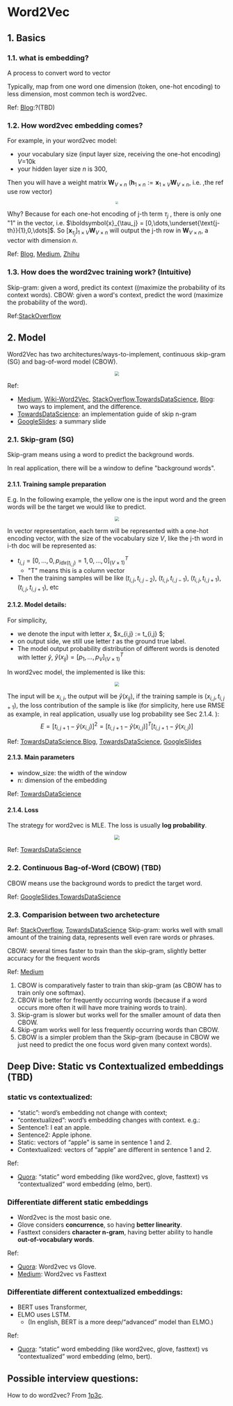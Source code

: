 # Word2Vec

## 1. Basics

### 1.1. what is embedding?

A process to convert word to vector

Typically, map from one word one dimension (token, one-hot encoding) to less dimension, most common tech is word2vec.

Ref: [Blog](https://machinelearningmastery.com/what-are-word-embeddings/):?(TBD)

### 1.2. How word2vec embedding comes?

For example, in your word2vec model:

- your vocabulary size (input layer size, receiving the one-hot encoding) $V=$10k 
- your hidden layer size $n$ is 300, 

Then you will have a weight matrix $\boldsymbol{W}_{V\times n}$ ($\boldsymbol{h}_{1\times n}:=\boldsymbol{x}_{1\times V} \boldsymbol{W}_{V\times n}$, i.e. ,the ref use row vector) 

<div  align="center">
  <img src= http://mccormickml.com/assets/word2vec/word2vec_weight_matrix_lookup_table.png style = "zoom:40%">
</div>

Why? Because for each one-hot encoding of j-th term $\tau_j$ , there is only one "1" in the vector, i.e. $\boldsymbol{x}_{\tau_j} = [0,\dots,\underset{\text{j-th}}{1},0,\dots]$. So $[\boldsymbol{x}_{\tau_j}]_{1\times V} \boldsymbol{W}_{V\times n}$ will output the j-th row in $\boldsymbol{W}_{V\times n}$, a vector with dimension $n$.


Ref: [Blog](http://mccormickml.com/2016/04/19/word2vec-tutorial-the-skip-gram-model/), [Medium](https://becominghuman.ai/how-does-word2vecs-skip-gram-work-f92e0525def4), [Zhihu](https://zhuanlan.zhihu.com/p/27234078)


### 1.3. How does the word2vec training work? (Intuitive)

Skip-gram: given a word, predict its context ((maximize the probability of its context words).
CBOW: given a word's context, predict the word (maximize the probability of the word).

Ref:[StackOverflow](https://stackoverflow.com/questions/52866407/sequence-models-word2vec)

## 2. Model


Word2Vec has two architectures/ways-to-implement, continuous skip-gram (SG) and bag-of-word model (CBOW).


<div  align="center">
  <img src= http://idli.group/assets/2017-01-22-Natural%20Language%20Processing%20using%20Word2Vec/word2vec.png style = "zoom:60%">
</div>

Ref: 

- [Medium](https://medium.com/analytics-vidhya/word2vec-cbow-skip-gram-algorithmic-optimizations-921d6f62d739), [Wiki-Word2Vec](https://en.wikipedia.org/wiki/Word2vec#CBOW_and_skip_grams), [StackOverflow](https://stackoverflow.com/questions/38287772/cbow-v-s-skip-gram-why-invert-context-and-target-words),[TowardsDataScience](https://towardsdatascience.com/an-implementation-guide-to-word2vec-using-numpy-and-google-sheets-13445eebd281), [Blog](http://idli.group/Natural-Language-Processing-using-Vectoriziation.html): two ways to implement, and the difference.
- [TowardsDataScience](https://towardsdatascience.com/an-implementation-guide-to-word2vec-using-numpy-and-google-sheets-13445eebd281): an implementation guide of skip n-gram
- [GoogleSlides](https://docs.google.com/presentation/d/1yQWN1CDWLzxGeIAvnGgDsIJr5xmy4dB0VmHFKkLiibo/edit?usp=sharing): a summary slide


### 2.1. Skip-gram (SG)


Skip-gram means using a word to predict the background words.

In real application, there will be a window to define "background words". 

#### 2.1.1. Training sample preparation

E.g. In the following example, the yellow one is the input word and the green words will be the target we would like to predict.

<div  align="center">
  <img src=https://miro.medium.com/max/1400/1*jkxbwD55_8M3XBRb1bGm7A.png style = "zoom:60%">
</div>

In vector representation, each term will be represented with a one-hot encoding vector, with the size of the vocabulary size $V$, like the j-th word in i-th doc will be represented as: 

- $t_{i,j} = [0,\dots,0, p_{idx(t_{i,j})} = 1,0,\dots,0]^T_{(V \times 1)}$
  - "T" means this is a column vector
- Then the training samples will be like $(t_{i,j}, t_{i,j-2})$, $(t_{i,j}, t_{i,j-1})$, $(t_{i,j}, t_{i,j+1})$,$(t_{i,j}, t_{i,j+1})$, etc

#### 2.1.2. Model details:

For simplicity, 

- we denote the input with letter $x$, $x_{i,j} := t_{i,j} $; 
- on output side, we still use letter $t$ as the ground true label. 
- The model output probability distribution of different words is denoted with letter $\hat{y}$, $\hat{y}(x_{ij}) = [p_1,\dots,p_V]^T_{(V \times 1)}$

In word2vec model, the implemented is like this:

<div  align="center">
  <img src=http://mccormickml.com/assets/word2vec/skip_gram_net_arch.png style = "zoom:60%">
</div>

The input will be $x_{i,j}$, the output will be $\hat{y}(x_{ij})$, if the training sample is $(x_{i,j}, t_{i,j+1})$, the loss contribution of the sample is like (for simplicity, here use RMSE as example, in real application, usually use log probability see Sec 2.1.4. ): 
$$E = [t_{i,j+1}-\hat{y}(x_{i,j})]^2 = [t_{i,j+1}-\hat{y}(x_{i,j})]^T[t_{i,j+1}-\hat{y}(x_{i,j})]$$

Ref: [TowardsDataScience](https://towardsdatascience.com/an-implementation-guide-to-word2vec-using-numpy-and-google-sheets-13445eebd281),[Blog](http://mccormickml.com/2016/04/19/word2vec-tutorial-the-skip-gram-model/), [TowardsDataScience](https://towardsdatascience.com/nlp-101-word2vec-skip-gram-and-cbow-93512ee24314), [GoogleSlides](https://docs.google.com/presentation/d/1yQWN1CDWLzxGeIAvnGgDsIJr5xmy4dB0VmHFKkLiibo/edit?usp=sharing)


#### 2.1.3. Main parameters 

- window_size: the width of the window
- n: dimension of the embedding

Ref: [TowardsDataScience](https://towardsdatascience.com/an-implementation-guide-to-word2vec-using-numpy-and-google-sheets-13445eebd281)

#### 2.1.4. Loss

The strategy for word2vec is MLE. The loss is usually **log probability**.

<div  align="center">
  <img src=https://miro.medium.com/max/994/1*XPhzBnf1xEb0u67qazx9nA.png style = "zoom:70%">
</div>

Ref: [TowardsDataScience](https://towardsdatascience.com/an-implementation-guide-to-word2vec-using-numpy-and-google-sheets-13445eebd281)




### 2.2. Continuous Bag-of-Word (CBOW) (TBD)

CBOW means use the background words to predict the target word.

Ref: [GoogleSlides](https://docs.google.com/presentation/d/1yQWN1CDWLzxGeIAvnGgDsIJr5xmy4dB0VmHFKkLiibo/edit?usp=sharing),[TowardsDataScience](https://towardsdatascience.com/nlp-101-word2vec-skip-gram-and-cbow-93512ee24314)

### 2.3. Comparision between two archetecture

Ref: [StackOverflow](https://stackoverflow.com/questions/38287772/cbow-v-s-skip-gram-why-invert-context-and-target-words), [TowardsDataScience](https://towardsdatascience.com/nlp-101-word2vec-skip-gram-and-cbow-93512ee24314)
Skip-gram: works well with small amount of the training data, represents well even rare words or phrases.

CBOW: several times faster to train than the skip-gram, slightly better accuracy for the frequent words

Ref: [Medium](https://medium.com/analytics-vidhya/word2vec-cbow-skip-gram-algorithmic-optimizations-921d6f62d739)

1. CBOW is comparatively faster to train than skip-gram (as CBOW has to train only one softmax).
2. CBOW is better for frequently occurring words (because if a word occurs more often it will have more training words to train).
3. Skip-gram is slower but works well for the smaller amount of data then CBOW.
4. Skip-gram works well for less frequently occurring words than CBOW.
5. CBOW is a simpler problem than the Skip-gram (because in CBOW we just need to predict the one focus word given many context words).


## Deep Dive: Static vs Contextualized embeddings (TBD)

### static vs contextualized:
- “static”: word’s embedding not change with context;
- “contextualized”: word’s embedding changes with context. e.g.:
 - Sentence1: I eat an apple.
 - Sentence2: Apple iphone.
 - Static: vectors of “apple” is same in sentence 1 and 2.
 - Contextualized: vectors of “apple” are different in sentence 1 and 2.

Ref:
- [Quora](https://www.quora.com/What-are-the-main-differences-between-the-word-embeddings-of-ELMo-BERT-Word2vec-and-GloVe): “static” word embedding (like word2vec, glove, fasttext) vs “contextualized” word embedding (elmo, bert). 

### Differentiate different static embeddings

- Word2vec is the most basic one.
- Glove considers **concurrence**, so having **better linearity**.
- Fasttext considers **character n-gram**, having better ability to handle **out-of-vocabulary words**.

Ref:
- [Quora](https://www.quora.com/How-is-GloVe-different-from-word2vec): Word2vec vs Glove.
- [Medium](https://medium.com/swlh/a-quick-overview-of-the-main-difference-between-word2vec-and-fasttext-b9d3f6e274e9): Word2vec vs Fasttext

### Differentiate different contextualized embeddings:

- BERT uses Transformer,
- ELMO uses LSTM. 
  - (In english, BERT is a more deep/“advanced” model than ELMO.)

Ref:
- [Quora](https://www.quora.com/What-are-the-main-differences-between-the-word-embeddings-of-ELMo-BERT-Word2vec-and-GloVe): “static” word embedding (like word2vec, glove, fasttext) vs “contextualized” word embedding (elmo, bert). 



## Possible interview questions:

How to do word2vec? From [1p3c](https://www.1point3acres.com/bbs/thread-504099-1-1.html).